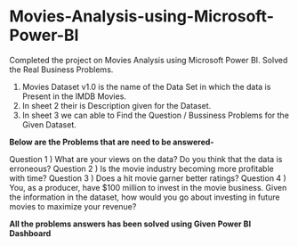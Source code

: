 # Movies-Analysis-using-Microsoft-Power-BI

Completed the project on Movies Analysis using Microsoft Power BI. Solved the Real Business Problems.

1) Movies Dataset v1.0 is the name of the Data Set in which the data is Present in the IMDB Movies.
2) In sheet 2 their is Description given for the Dataset.
3) In sheet 3 we can able to Find the Question / Bussiness Problems for the Given Dataset.

**Below are the Problems that are need to be answered-**

Question 1 ) What are your views on the data? Do you think that the data is erroneous?
Question 2 ) Is the movie industry becoming more profitable with time?
Question 3 ) Does a hit movie garner better ratings?
Question 4 ) You, as a producer, have $100 million to invest in the movie business. Given the information in the dataset, how would you go about investing in future movies to maximize your revenue?

**All the problems answers has been solved using Given Power BI Dashboard**

